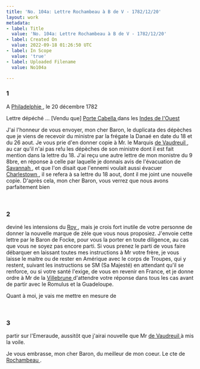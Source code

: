 ```yaml
---
title: 'No. 104a: Lettre Rochambeau à B de V - 1782/12/20'
layout: work
metadata:
- label: Title
  value: 'No. 104a: Lettre Rochambeau à B de V - 1782/12/20'
- label: Created On
  value: 2022-09-18 01:26:50 UTC
- label: In Scope
  value: 'true'
- label: Uploaded Filename
  value: No104a

---
```

<div class="pages">
<div id="page-32567516">
<h3><a name="page-32567516">1</a></h3>
<div class="page-content">
<p>A  <a href="../subjects/32162804.html" title="Philadelphia, Pennsylvania"> Philadelphie  </a>, le 20 décembre 1782</p>
<p>Lettre dépéché ... <span class="line-break"> </span><span class="unclear">[Vendu que]</span> <a href="../subjects/32162846.html" title="Puerto Cabello, Venezuela"> Porte Cabella  </a> dans les <a href="../subjects/32162894.html" title="The West Indies"> Indes de l'Ouest  </a></p>
<p>J'ai l'honneur de vous envoyer, mon cher Baron, le duplicata <span class="line-break"> </span>des dépèches que je viens de recevoir du <span class="line-break"> </span>ministre par la frégate la Danaé en date du 18 <span class="line-break"> </span>et du 26 aout. Je vous prie d'en donner copie à <span class="line-break"> </span>Mr. le Marquis <a href="../subjects/32162848.html" title="Louis-Philippe de Rigaud, marquis de Vaudreuil; 1724-1802"> de Vaudreuil </a>, au car qu'il n'ai pas re!u <span class="line-break"> </span>les dépèches de son ministre dont il est fait mention <span class="line-break"> </span>dans la lettre du 18. J'ai reçu une autre lettre<span class="line-break"> </span>de mon monistre du 9 8bre, en réponse à celle <span class="line-break"> </span>par laquelle je donnais avis de l'évacuation <span class="line-break"> </span>de <a href="../subjects/32162957.html" title="Savannah, Georgia"> Savannah  </a>, et que l'on disait que l'ennemi<span class="line-break"> </span>voulait aussi évacuer <a href="../subjects/32162842.html" title="Charleston, South Carolina"> Charlestown  </a> , il se refera <span class="line-break"> </span>à sa lettre du 18 aout, dont il me joint <span class="line-break"> </span>une nouvelle copie. D'après cela, mon cher Baron, <span class="line-break"> </span>vous verrez que nous avons parfaitement bien</p>
</div>
</div>
<br />
<div id="page-32567517">
<h3><a name="page-32567517">2</a></h3>
<div class="page-content">
<p>deviné les intensions du <a href="../subjects/32162835.html" title="Louis XVI; 1754-1793"> Roy </a> , mais je crois fort <span class="line-break"> </span>inutile de votre personne de donner la nouvelle <span class="line-break"> </span>marque de zèle que vous nous proposiez. J'envoie <span class="line-break"> </span>cette lettre par le Baron de Focke, pour vous la porter<span class="line-break"> </span>en toute diligence, au cas que vous ne soyez pas<span class="line-break"> </span>encore parti. Si vous prenez le parti de vous faire <span class="line-break"> </span>débarquer en laissant toutes mes instructions à <span class="line-break"> </span>Mr votre frère, je vous laisse le maitre ou de rester<span class="line-break"> </span>en Amérique avec le corps de Troupes, qui y <span class="line-break"> </span>restent, suivant les instructions se SM (Sa Majesté) en attendant <span class="line-break"> </span>qu'il se renforce, ou si votre santé l'exige, de vous <span class="line-break"> </span>en revenir en France, et je donne ordre à Mr <span class="line-break"> </span>de la <a href="../subjects/32069526.html" title="Jacques-Aimé Le Saige de La Villèsbrunne"> Villebrune </a> d'attendre votre réponse dans tous les <span class="line-break"> </span>cas avant de partir avec le Romulus et la<span class="line-break"> </span>Guadeloupe.</p>
<p>Quant à moi, je vais me mettre en mesure de </p>
</div>
</div>
<br />
<div id="page-32567518">
<h3><a name="page-32567518">3</a></h3>
<div class="page-content">
<p>partir sur l'Emeraude, aussitôt que j'airai nouvelle <span class="line-break"> </span>que Mr <a href="../subjects/32162848.html" title="Louis-Philippe de Rigaud, marquis de Vaudreuil; 1724-1802"> de Vaudreuil </a> à mis la voile.</p>
<p>Je vous embrasse, mon cher Baron, du meilleur <span class="line-break"> </span>de mon coeur. Le cte de <a href="../subjects/32166229.html" title="Jean-Baptiste Donatien de Vimeur de Rochambeau; 1725-1807"> Rochambeau </a> . </p>
</div>
</div>
<br />
</div>

